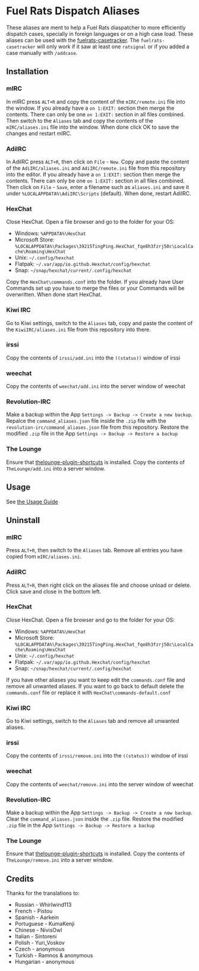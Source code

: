 # Fuel Rats Dispatch Aliases

These aliases are ment to help a Fuel Rats diaspatcher to more efficiently dispatch cases, specially in foreign languages or on a high case load. These aliases can be used with the [fuelrats-casetracker](https://github.com/LittleFool/fuelrats-casetracker).
The `fuelrats-casetracker` will only work if it saw at least one `ratsignal` or if you added a case manually with `/addcase`.

## Installation

### mIRC

In mIRC press `ALT+R` and copy the content of the `mIRC/remote.ini` file into the window. If you already have a `on 1:EXIT:` section then merge the contents. There can only be one `on 1:EXIT:` section in all files combined. Then switch to the `Aliases` tab and copy the contents of the `mIRC/aliases.ini` file into the window. When done click OK to save the changes and restart mIRC.

### AdiIRC

In AdiIRC press `ALT+R`, then click on `File` - `New`. Copy and paste the content of the `AdiIRC/aliases.ini` and `AdiIRC/remote.ini` file from this repository into the editor. If you already have a `on 1:EXIT:` section then merge the contents. There can only be one `on 1:EXIT:` section in all files combined. Then click on `File` - `Save`, enter a filename such as `aliases.ini` and save it under `%LOCALAPPDATA%\AdiIRC\Scripts` (default). When done, restart AdiIRC.

### HexChat

Close HexChat. Open a file browser and go to the folder for your OS:

* Windows: `%APPDATA%\HexChat`
* Microsoft Store: `%LOCALAPPDATA%\Packages\39215TingPing.HexChat_fqe8h3fzrj50c\LocalCache\Roaming\HexChat`
* Unix: `~/.config/hexchat`
* Flatpak: `~/.var/app/io.github.Hexchat/config/hexchat`
* Snap: `~/snap/hexchat/current/.config/hexchat`

Copy the `HexChat\commands.conf` into the folder. If you already have User Commands set up you have to merge the files or your Commands will be overwritten. When done start HexChat.

### Kiwi IRC

Go to Kiwi settings, switch to the `Aliases` tab, copy and paste the content of the `KiwiIRC/aliases.ini` file from this repository into there.

### irssi

Copy the contents of `irssi/add.ini` into the `((status))` window of irssi

### weechat

Copy the contents of `weechat/add.ini` into the server window of weechat

### Revolution-IRC

Make a backup within the App `Settings -> Backup -> Create a new backup`. Repalce the `command_aliases.json` file inside the `.zip` file with the `revolution-irc/command_aliases.json` file from this repository.
Restore the modified `.zip` file in the App `Settings -> Backup -> Restore a backup`

### The Lounge

Ensure that [thelounge-plugin-shortcuts](https://github.com/minidigger/thelounge-plugin-shortcuts) is installed.
Copy the contents of `TheLounge/add.ini` into a server window.

## Usage

See [the Usage Guide](USAGE.md)

## Uninstall

### mIRC

Press `ALT+R`, then switch to the `Aliases` tab. Remove all entries you have copied from `mIRC/aliases.ini`.

### AdiIRC

Press `ALT+R`, then right click on the aliases file and choose unload or delete. Click save and close in the bottom left.

### HexChat

Close HexChat. Open a file browser and go to the folder for your OS:

* Windows: `%APPDATA%\HexChat`
* Microsoft Store: `%LOCALAPPDATA%\Packages\39215TingPing.HexChat_fqe8h3fzrj50c\LocalCache\Roaming\HexChat`
* Unix: `~/.config/hexchat`
* Flatpak: `~/.var/app/io.github.Hexchat/config/hexchat`
* Snap: `~/snap/hexchat/current/.config/hexchat`

If you have other aliases you want to keep edit the `commands.conf` file and remove all unwanted aliases.
If you want to go back to default delete the `commands.conf` file or replace it with `HexChat\commands-default.conf`

### Kiwi IRC

Go to Kiwi settings, switch to the `Aliases` tab and remove all unwanted aliases.

### irssi

Copy the contents of `irssi/remove.ini` into the `((status))` window of irssi

### weechat

Copy the contents of `weechat/remove.ini` into the server window of weechat

### Revolution-IRC

Make a backup within the App `Settings -> Backup -> Create a new backup`. Clear the `command_aliases.json` inside the `.zip` file. Restore the modified `.zip` file in the App `Settings -> Backup -> Restore a backup`

### The Lounge

Ensure that [thelounge-plugin-shortcuts](https://github.com/minidigger/thelounge-plugin-shortcuts) is installed.
Copy the contents of `TheLounge/remove.ini` into a server window.

## Credits

Thanks for the translations to:

* Russian - Whirlwind113
* French - Pistou
* Spanish - Aarkein
* Portuguese - KumaKenji
* Chinese - NivisOwl
* Italian - Sintoreni
* Polish - Yuri_Voskov
* Czech - anonymous
* Turkish - Ramnos & anonymous
* Hungarian - anonymous
